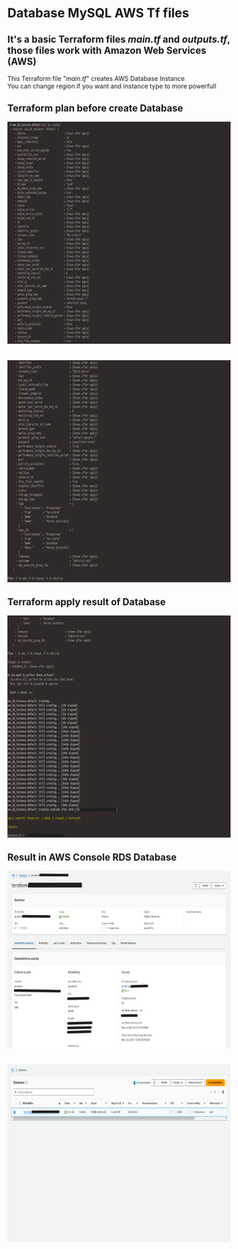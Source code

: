 # Database MySQL AWS Tf files
## It's a basic Terraform files *main.tf* and *outputs.tf*, those files work with Amazon Web Services (AWS)

This Terraform file "*main.tf*" creates AWS Database Instance <br>
You can change region if you want and instance type to more powerfull

## Terraform plan before create Database
<div align="center">
  <img src="https://github.com/MatveyGuralskiy/Terraform/blob/main/Screens/Database_MySQL/Plan-1.png?raw=true" height=500 width=900/>
  <br>
  <br>
  <br>
  <img src="https://github.com/MatveyGuralskiy/Terraform/blob/main/Screens/Database_MySQL/Plan-2.png?raw=true" height=500 width=900/>
</div>

## Terraform apply result of Database

<div align="center">
  <img src="https://github.com/MatveyGuralskiy/Terraform/blob/main/Screens/Database_MySQL/Apply-Result.png?raw=true" height=500 width=900/>
</div>

## Result in AWS Console RDS Database

<div align="center">
  <img src="https://github.com/MatveyGuralskiy/Terraform/blob/main/Screens/Database_MySQL/AWS-Database-Result-1.png?raw=true" height=400 width=900/>
  <br>
  <br>
  <br>
  <img src="https://github.com/MatveyGuralskiy/Terraform/blob/main/Screens/Database_MySQL/AWS-Database-Result-2.png?raw=true" height=400 width=900/>
</div>
